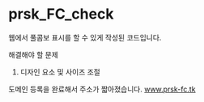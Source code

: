 # prsk_FC_check

웹에서 풀콤보 표시를 할 수 있게 작성된 코드입니다.

해결해야 할 문제
1. 디자인 요소 및 사이즈 조절


도메인 등록을 완료해서 주소가 짧아졌습니다.
www.prsk-fc.tk
